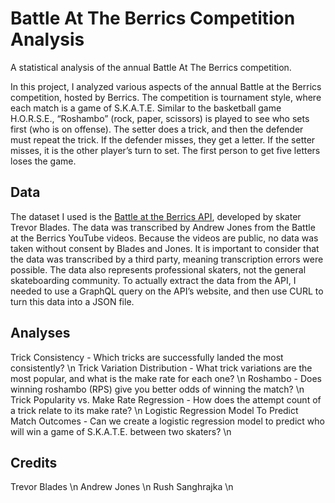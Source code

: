 # Battle At The Berrics Competition Analysis
A statistical analysis of the annual Battle At The Berrics competition.

In this project, I analyzed various aspects of the annual Battle at the Berrics competition, hosted by Berrics. The competition is tournament style, where each match is a game of S.K.A.T.E. Similar to the basketball game H.O.R.S.E., “Roshambo” (rock, paper, scissors) is played to see who sets first (who is on offense). The setter does a trick, and then the defender must repeat the trick. If the defender misses, they get a letter. If the setter misses, it is the other player’s turn to set. The first person to get five letters loses the game.  
## Data
The dataset I used is the [Battle at the Berrics API](https://api.batbstats.trevorblades.com/), developed by skater Trevor Blades. The data was transcribed by Andrew Jones from the Battle at the Berrics YouTube videos. Because the videos are public, no data was taken without consent by Blades and Jones. It is important to consider that the data was transcribed by a third party, meaning transcription errors were possible. The data also represents professional skaters, not the general skateboarding community. To actually extract the data from the API, I needed to use a GraphQL query on the API’s website, and then use CURL to turn this data into a JSON file.  
## Analyses
Trick Consistency - Which tricks are successfully landed the most consistently? \n
Trick Variation Distribution - What trick variations are the most popular, and what is the make rate for each one? \n
Roshambo - Does winning roshambo (RPS) give you better odds of winning the match? \n
Trick Popularity vs. Make Rate Regression - How does the attempt count of a trick relate to its make rate? \n
Logistic Regression Model To Predict Match Outcomes - Can we create a logistic regression model to predict who will win a game of S.K.A.T.E. between two skaters? \n

## Credits
Trevor Blades \n
Andrew Jones \n
Rush Sanghrajka \n
